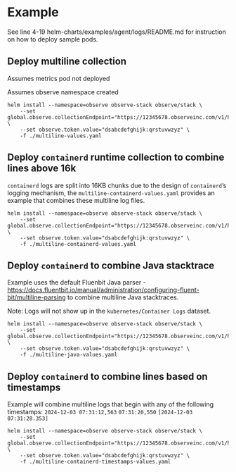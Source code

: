 # Example

See line 4-19 helm-charts/examples/agent/logs/README.md for instruction on how to deploy sample pods.

## Deploy multiline collection
Assumes metrics pod not deployed

Assumes observe namespace created
```
helm install --namespace=observe observe-stack observe/stack \
    --set global.observe.collectionEndpoint="https://12345678.observeinc.com/v1/http" \
    --set observe.token.value="dsabcdefghijk:qrstuvwzyz" \
    -f ./multiline-values.yaml
```

## Deploy `containerd` runtime collection to combine lines above 16k
`containerd` logs are split into 16KB chunks due to the design of `containerd`’s logging mechanism, the `multiline-containerd-values.yaml` provides an example that combines these multiline log files.

```
helm install --namespace=observe observe-stack observe/stack \
    --set global.observe.collectionEndpoint="https://12345678.observeinc.com/v1/http" \
    --set observe.token.value="dsabcdefghijk:qrstuvwzyz" \
    -f ./multiline-containerd-values.yaml
```

## Deploy `containerd` to combine Java stacktrace
Example uses the default Fluenbit Java parser - https://docs.fluentbit.io/manual/administration/configuring-fluent-bit/multiline-parsing to combine multiline Java stacktraces.

Note: Logs will not show up in the `kubernetes/Container Logs` dataset.

```
helm install --namespace=observe observe-stack observe/stack \
    --set global.observe.collectionEndpoint="https://12345678.observeinc.com/v1/http" \
    --set observe.token.value="dsabcdefghijk:qrstuvwzyz" \
    -f ./multiline-java-values.yaml
```

## Deploy `containerd` to combine lines based on timestamps
Example will combine multiline logs that begin with any of the following timestamps:
 `2024-12-03 07:31:12,563`
 `07:31:20,550`
 `[2024-12-03 07:31:28.353]`


```
helm install --namespace=observe observe-stack observe/stack \
    --set global.observe.collectionEndpoint="https://12345678.observeinc.com/v1/http" \
    --set observe.token.value="dsabcdefghijk:qrstuvwzyz" \
    -f ./multiline-containerd-timestamps-values.yaml
```
